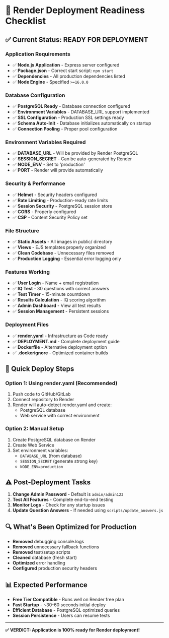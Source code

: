 # 🚀 Render Deployment Readiness Checklist

## ✅ Current Status: **READY FOR DEPLOYMENT**

### **Application Requirements**
- ✅ **Node.js Application** - Express server configured
- ✅ **Package.json** - Correct start script: `npm start`
- ✅ **Dependencies** - All production dependencies listed
- ✅ **Node Engine** - Specified `>=16.0.0`

### **Database Configuration**
- ✅ **PostgreSQL Ready** - Database connection configured
- ✅ **Environment Variables** - DATABASE_URL support implemented
- ✅ **SSL Configuration** - Production SSL settings ready
- ✅ **Schema Auto-Init** - Database initializes automatically on startup
- ✅ **Connection Pooling** - Proper pool configuration

### **Environment Variables Required**
- ✅ **DATABASE_URL** - Will be provided by Render PostgreSQL
- ✅ **SESSION_SECRET** - Can be auto-generated by Render
- ✅ **NODE_ENV** - Set to 'production'
- ✅ **PORT** - Render will provide automatically

### **Security & Performance**
- ✅ **Helmet** - Security headers configured
- ✅ **Rate Limiting** - Production-ready rate limits
- ✅ **Session Security** - PostgreSQL session store
- ✅ **CORS** - Properly configured
- ✅ **CSP** - Content Security Policy set

### **File Structure**
- ✅ **Static Assets** - All images in public/ directory
- ✅ **Views** - EJS templates properly organized
- ✅ **Clean Codebase** - Unnecessary files removed
- ✅ **Production Logging** - Essential error logging only

### **Features Working**
- ✅ **User Login** - Name + email registration
- ✅ **IQ Test** - 30 questions with correct answers
- ✅ **Test Timer** - 15-minute countdown
- ✅ **Results Calculation** - IQ scoring algorithm
- ✅ **Admin Dashboard** - View all test results
- ✅ **Session Management** - Persistent sessions

### **Deployment Files**
- ✅ **render.yaml** - Infrastructure as Code ready
- ✅ **DEPLOYMENT.md** - Complete deployment guide
- ✅ **Dockerfile** - Alternative deployment option
- ✅ **.dockerignore** - Optimized container builds

## 🎯 **Quick Deploy Steps**

### Option 1: Using render.yaml (Recommended)
1. Push code to GitHub/GitLab
2. Connect repository to Render
3. Render will auto-detect render.yaml and create:
   - PostgreSQL database
   - Web service with correct environment

### Option 2: Manual Setup
1. Create PostgreSQL database on Render
2. Create Web Service
3. Set environment variables:
   - `DATABASE_URL` (from database)
   - `SESSION_SECRET` (generate strong key)
   - `NODE_ENV=production`

## ⚠️ **Post-Deployment Tasks**
1. **Change Admin Password** - Default is `admin/admin123`
2. **Test All Features** - Complete end-to-end testing
3. **Monitor Logs** - Check for any startup issues
4. **Update Question Answers** - If needed using `scripts/update_answers.js`

## 🔍 **What's Been Optimized for Production**
- **Removed** debugging console.logs
- **Removed** unnecessary fallback functions
- **Removed** test/setup scripts
- **Cleaned** database (fresh start)
- **Optimized** error handling
- **Configured** production security headers

## 📊 **Expected Performance**
- **Free Tier Compatible** - Runs well on Render free plan
- **Fast Startup** - ~30-60 seconds initial deploy
- **Efficient Database** - PostgreSQL optimized queries
- **Session Persistence** - Users can resume tests

---

**✅ VERDICT: Application is 100% ready for Render deployment!** 